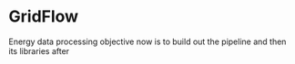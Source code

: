 # GridFlow
Energy data processing
objective now is to build out the pipeline and then its libraries after